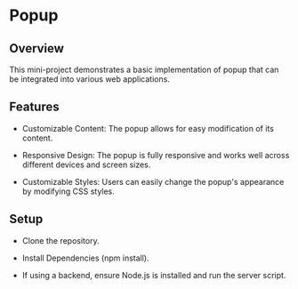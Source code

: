 # Popup

## Overview

This mini-project demonstrates a basic implementation of popup that can be integrated into various web applications.

## Features

- Customizable Content: The popup allows for easy modification of its content.

- Responsive Design: The popup is fully responsive and works well across different devices and screen sizes.

- Customizable Styles: Users can easily change the popup's appearance by modifying CSS styles.

## Setup

- Clone the repository.

- Install Dependencies (npm install).

- If using a backend, ensure Node.js is installed and run the server script.
